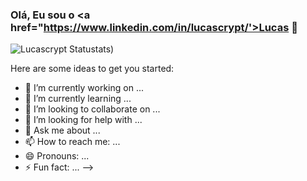 ### Olá, Eu sou o <a href="https://www.linkedin.com/in/lucascrypt/'>Lucas</a> 👋

![Lucascrypt Status](https://github-readme-stats.vercel.app/api?username=lucascrypt&show_icons=true)tats)

Here are some ideas to get you started:

- 🔭 I’m currently working on ...
- 🌱 I’m currently learning ...
- 👯 I’m looking to collaborate on ...
- 🤔 I’m looking for help with ...
- 💬 Ask me about ...
- 📫 How to reach me: ...
- 😄 Pronouns: ...
- ⚡ Fun fact: ...
-->
